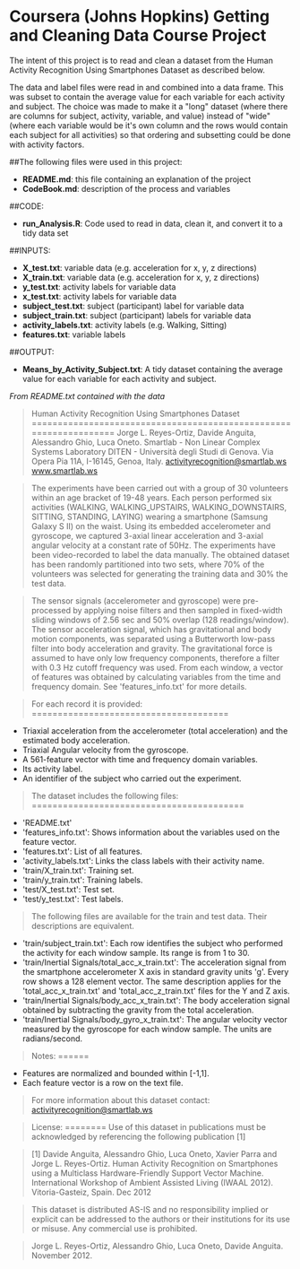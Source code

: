 Coursera (Johns Hopkins) Getting and Cleaning Data Course Project
====================

The intent of this project is to read and clean a dataset from the Human Activity Recognition Using Smartphones Dataset as described below.

The data and label files were read in and combined into a data frame. This was subset to contain the average value for each variable for each activity and subject. The choice was made to make it a "long" dataset (where there are columns for subject, activity, variable, and value) instead of "wide" (where each variable would be it's own column and the rows would contain each subject for all activities) so that ordering and subsetting could be done with activity factors.

##The following files were used in this project:

- **README.md**: this file containing an explanation of the project
- **CodeBook.md**: description of the process and variables

##CODE:
- **run_Analysis.R**: Code used to read in data, clean it, and convert it to a tidy data set

##INPUTS:
- **X_test.txt**: variable data (e.g. acceleration for x, y, z directions)
- **X_train.txt**: variable data (e.g. acceleration for x, y, z directions)
- **y_test.txt**: activity labels for variable data
- **x_test.txt**: activity labels for variable data
- **subject_test.txt**: subject (participant) label for variable data
- **subject_train.txt**: subject (participant) labels for variable data
- **activity_labels.txt**: activity labels (e.g. Walking, Sitting)
- **features.txt**: variable labels

##OUTPUT:
- **Means_by_Activity_Subject.txt**: A tidy dataset containing the average value for each variable for each activity and subject. 


*From README.txt contained with the data*

> Human Activity Recognition Using Smartphones Dataset
==================================================================
Jorge L. Reyes-Ortiz, Davide Anguita, Alessandro Ghio, Luca Oneto.
Smartlab - Non Linear Complex Systems Laboratory
DITEN - Università degli Studi di Genova.
Via Opera Pia 11A, I-16145, Genoa, Italy.
activityrecognition@smartlab.ws
www.smartlab.ws

> The experiments have been carried out with a group of 30 volunteers within an age bracket of 19-48 years. Each person performed six activities (WALKING, WALKING_UPSTAIRS, WALKING_DOWNSTAIRS, SITTING, STANDING, LAYING) wearing a smartphone (Samsung Galaxy S II) on the waist. Using its embedded accelerometer and gyroscope, we captured 3-axial linear acceleration and 3-axial angular velocity at a constant rate of 50Hz. The experiments have been video-recorded to label the data manually. The obtained dataset has been randomly partitioned into two sets, where 70% of the volunteers was selected for generating the training data and 30% the test data. 

> The sensor signals (accelerometer and gyroscope) were pre-processed by applying noise filters and then sampled in fixed-width sliding windows of 2.56 sec and 50% overlap (128 readings/window). The sensor acceleration signal, which has gravitational and body motion components, was separated using a Butterworth low-pass filter into body acceleration and gravity. The gravitational force is assumed to have only low frequency components, therefore a filter with 0.3 Hz cutoff frequency was used. From each window, a vector of features was obtained by calculating variables from the time and frequency domain. See 'features_info.txt' for more details. 

> For each record it is provided:
======================================
> 
- Triaxial acceleration from the accelerometer (total acceleration) and the estimated body acceleration.
- Triaxial Angular velocity from the gyroscope. 
- A 561-feature vector with time and frequency domain variables. 
- Its activity label. 
- An identifier of the subject who carried out the experiment.

> The dataset includes the following files:
=========================================
>
- 'README.txt'
- 'features_info.txt': Shows information about the variables used on the feature vector.
- 'features.txt': List of all features.
- 'activity_labels.txt': Links the class labels with their activity name.
- 'train/X_train.txt': Training set.
- 'train/y_train.txt': Training labels.
- 'test/X_test.txt': Test set.
- 'test/y_test.txt': Test labels.

> The following files are available for the train and test data. Their descriptions are equivalent. 
> 
- 'train/subject_train.txt': Each row identifies the subject who performed the activity for each window sample. Its range is from 1 to 30. 
- 'train/Inertial Signals/total_acc_x_train.txt': The acceleration signal from the smartphone accelerometer X axis in standard gravity units 'g'. Every row shows a 128 element vector. The same description applies for the 'total_acc_x_train.txt' and 'total_acc_z_train.txt' files for the Y and Z axis. 
- 'train/Inertial Signals/body_acc_x_train.txt': The body acceleration signal obtained by subtracting the gravity from the total acceleration. 
- 'train/Inertial Signals/body_gyro_x_train.txt': The angular velocity vector measured by the gyroscope for each window sample. The units are radians/second. 

> Notes: 
======
- Features are normalized and bounded within [-1,1].
- Each feature vector is a row on the text file.

> For more information about this dataset contact: activityrecognition@smartlab.ws

> License:
========
> Use of this dataset in publications must be acknowledged by referencing the following publication [1] 

> [1] Davide Anguita, Alessandro Ghio, Luca Oneto, Xavier Parra and Jorge L. Reyes-Ortiz. Human Activity Recognition on Smartphones using a Multiclass Hardware-Friendly Support Vector Machine. International Workshop of Ambient Assisted Living (IWAAL 2012). Vitoria-Gasteiz, Spain. Dec 2012

> This dataset is distributed AS-IS and no responsibility implied or explicit can be addressed to the authors or their institutions for its use or misuse. Any commercial use is prohibited.

> Jorge L. Reyes-Ortiz, Alessandro Ghio, Luca Oneto, Davide Anguita. November 2012.
